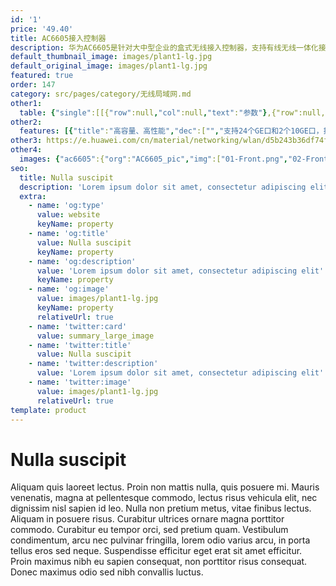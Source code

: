 ```yaml
---
id: '1'
price: '49.40'
title: AC6605接入控制器
description: 华为AC6605是针对大中型企业的盒式无线接入控制器，支持有线无线一体化接入，应用于大中型企业及分支园区覆盖或企业办公网络等场景。
default_thumbnail_image: images/plant1-lg.jpg
default_original_image: images/plant1-lg.jpg
featured: true
order: 147
category: src/pages/category/无线局域网.md
other1: 
  table: {"single":[[{"row":null,"col":null,"text":"参数"},{"row":null,"col":null,"text":"AC6605"}],[{"row":null,"col":null,"text":"端口"},{"row":null,"col":null,"text":"20 x GE + 4 x GE Combo + 2 x 10GE"}],[{"row":null,"col":null,"text":"PoE"},{"row":null,"col":null,"text":"24端口"}],[{"row":null,"col":null,"text":"电源"},{"row":null,"col":null,"text":"1+1AC/1+1DC"}],[{"row":null,"col":null,"text":"转发能力"},{"row":null,"col":null,"text":"10Gbit/s"}],[{"row":null,"col":null,"text":"最大可管理AP的数量"},{"row":null,"col":null,"text":"1024"}],[{"row":null,"col":null,"text":"AP与AC间组网方式"},{"row":null,"col":null,"text":"支持L2/L3层网络拓扑"}],[{"row":null,"col":null,"text":"转发模式"},{"row":null,"col":null,"text":"支持直接转发/隧道转发"}],[{"row":null,"col":null,"text":"AC冗余备份"},{"row":null,"col":null,"text":"支持1+1热备/N+1备份方式"}],[{"row":null,"col":null,"text":"无线协议"},{"row":null,"col":null,"text":"802.11 a/b/g/n/ac/ac wave2/ax"}]]}
other2:
  features: [{"title":"高容量、高性能","dec":["","支持24个GE口和2个10GE口，提供10Gbit/s的转发能力，可管理1024个AP",""]},{"title":"使用灵活","dec":["","灵活的数据转发方式和用户权限控制，支持直接转发、隧道转发，并提供基于用户和角色的访问控制策略控制能力",""]},{"title":"网络运维方式丰富","dec":["","丰富的网络运维方式，可通过网管eSight、WEB网管、命令行（CLI）进行维护",""]}]
other3: https://e.huawei.com/cn/material/networking/wlan/d5b243b36df74ff7bae71af530647bd3
other4:
  images: {"ac6605":{"org":"AC6605_pic","img":["01-Front.png","02-Front_looking_down.png","03-Front_left 30°down 15°.png","04-Front_Right 30°down 15°.png","05-Left side.png","06-Right side.png","07-Rear.png","08-Rear_looking down.png","09-Nameplate.png","10-Rear_left 30°down 15°.png","11-Rear_right 30°down 15°.png"]}}
seo:
  title: Nulla suscipit
  description: 'Lorem ipsum dolor sit amet, consectetur adipiscing elit'
  extra:
    - name: 'og:type'
      value: website
      keyName: property
    - name: 'og:title'
      value: Nulla suscipit
      keyName: property
    - name: 'og:description'
      value: 'Lorem ipsum dolor sit amet, consectetur adipiscing elit'
      keyName: property
    - name: 'og:image'
      value: images/plant1-lg.jpg
      keyName: property
      relativeUrl: true
    - name: 'twitter:card'
      value: summary_large_image
    - name: 'twitter:title'
      value: Nulla suscipit
    - name: 'twitter:description'
      value: 'Lorem ipsum dolor sit amet, consectetur adipiscing elit'
    - name: 'twitter:image'
      value: images/plant1-lg.jpg
      relativeUrl: true
template: product
---
```


# Nulla suscipit

Aliquam quis laoreet lectus. Proin non mattis nulla, quis posuere mi. Mauris venenatis, magna at pellentesque commodo, lectus risus vehicula elit, nec dignissim nisl sapien id leo. Nulla non pretium metus, vitae finibus lectus. Aliquam in posuere risus. Curabitur ultrices ornare magna porttitor commodo. Curabitur eu tempor orci, sed pretium quam. Vestibulum condimentum, arcu nec pulvinar fringilla, lorem odio varius arcu, in porta tellus eros sed neque. Suspendisse efficitur eget erat sit amet efficitur. Proin maximus nibh eu sapien consequat, non porttitor risus consequat. Donec maximus odio sed nibh convallis luctus.